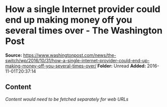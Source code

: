 # How a single Internet provider could end up making money off you several times over - The Washington Post

**Source:** https://www.washingtonpost.com/news/the-switch/wp/2016/10/31/how-a-single-internet-provider-could-end-up-making-money-off-you-several-times-over/
**Folder:** Unread
**Added:** 2016-11-01T20:37:14




## Content
*Content would need to be fetched separately for web URLs*
